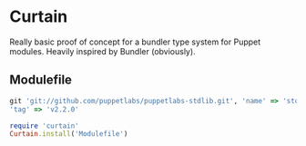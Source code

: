 # Curtain

Really basic proof of concept for a bundler type system for Puppet modules.
Heavily inspired by Bundler (obviously).

## Modulefile

```ruby
git 'git://github.com/puppetlabs/puppetlabs-stdlib.git', 'name' => 'stdlib',
'tag' => 'v2.2.0'
```

```ruby
require 'curtain'
Curtain.install('Modulefile')
```
